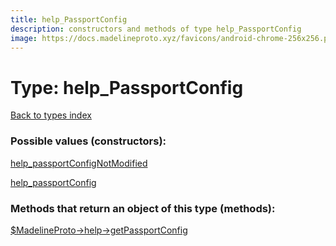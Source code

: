 ```yaml
---
title: help_PassportConfig
description: constructors and methods of type help_PassportConfig
image: https://docs.madelineproto.xyz/favicons/android-chrome-256x256.png
---
```

# Type: help\_PassportConfig  
[Back to types index](index.md)



### Possible values (constructors):

[help\_passportConfigNotModified](../constructors/help_passportConfigNotModified.md)  

[help\_passportConfig](../constructors/help_passportConfig.md)  



### Methods that return an object of this type (methods):

[$MadelineProto->help->getPassportConfig](../methods/help_getPassportConfig.md)  



